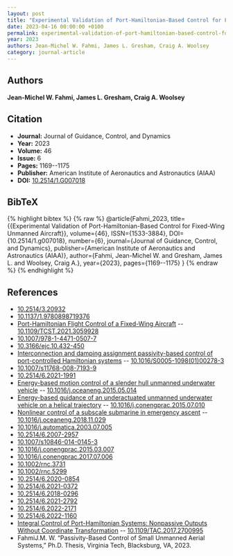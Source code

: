 ```yaml
---
layout: post
title: "Experimental Validation of Port-Hamiltonian-Based Control for Fixed-Wing Unmanned Aircraft"
date: 2023-04-16 00:00:00 +0100
permalink: experimental-validation-of-port-hamiltonian-based-control-for-fixed-wing-unmanned-aircraft
year: 2023
authors: Jean-Michel W. Fahmi, James L. Gresham, Craig A. Woolsey
category: journal-article
---
```

 
## Authors
**Jean-Michel W. Fahmi, James L. Gresham, Craig A. Woolsey**
 
## Citation
- **Journal:** Journal of Guidance, Control, and Dynamics
- **Year:** 2023
- **Volume:** 46
- **Issue:** 6
- **Pages:** 1169--1175
- **Publisher:** American Institute of Aeronautics and Astronautics (AIAA)
- **DOI:** [10.2514/1.G007018](https://doi.org/10.2514/1.G007018)
 
## BibTeX
{% highlight bibtex %}
{% raw %}
@article{Fahmi_2023,
  title={{Experimental Validation of Port-Hamiltonian-Based Control for Fixed-Wing Unmanned Aircraft}},
  volume={46},
  ISSN={1533-3884},
  DOI={10.2514/1.g007018},
  number={6},
  journal={Journal of Guidance, Control, and Dynamics},
  publisher={American Institute of Aeronautics and Astronautics (AIAA)},
  author={Fahmi, Jean-Michel W. and Gresham, James L. and Woolsey, Craig A.},
  year={2023},
  pages={1169--1175}
}
{% endraw %}
{% endhighlight %}
 
## References
- [10.2514/3.20932](https://doi.org/10.2514/3.20932)
- [10.1137/1.9780898719376](https://doi.org/10.1137/1.9780898719376)
- [Port-Hamiltonian Flight Control of a Fixed-Wing Aircraft](port-hamiltonian-flight-control-of-a-fixed-wing-aircraft) -- [10.1109/TCST.2021.3059928](https://doi.org/10.1109/TCST.2021.3059928)
- [10.1007/978-1-4471-0507-7](https://doi.org/10.1007/978-1-4471-0507-7)
- [10.3166/ejc.10.432-450](https://doi.org/10.3166/ejc.10.432-450)
- [Interconnection and damping assignment passivity-based control of port-controlled Hamiltonian systems](interconnection-and-damping-assignment-passivity-based-control-of-port-controlled-hamiltonian-systems) -- [10.1016/S0005-1098(01)00278-3](https://doi.org/10.1016/S0005-1098(01)00278-3)
- [10.1007/s11768-008-7193-9](https://doi.org/10.1007/s11768-008-7193-9)
- [10.2514/6.2021-1991](https://doi.org/10.2514/6.2021-1991)
- [Energy-based motion control of a slender hull unmanned underwater vehicle](energy-based-motion-control-of-a-slender-hull-unmanned-underwater-vehicle) -- [10.1016/j.oceaneng.2015.05.014](https://doi.org/10.1016/j.oceaneng.2015.05.014)
- [Energy-based guidance of an underactuated unmanned underwater vehicle on a helical trajectory](energy-based-guidance-of-an-underactuated-unmanned-underwater-vehicle-on-a-helical-trajectory) -- [10.1016/j.conengprac.2015.07.010](https://doi.org/10.1016/j.conengprac.2015.07.010)
- [Nonlinear control of a subscale submarine in emergency ascent](nonlinear-control-of-a-subscale-submarine-in-emergency-ascent) -- [10.1016/j.oceaneng.2018.11.029](https://doi.org/10.1016/j.oceaneng.2018.11.029)
- [10.1016/j.automatica.2003.07.005](https://doi.org/10.1016/j.automatica.2003.07.005)
- [10.2514/6.2007-2957](https://doi.org/10.2514/6.2007-2957)
- [10.1007/s10846-014-0145-3](https://doi.org/10.1007/s10846-014-0145-3)
- [10.1016/j.conengprac.2015.03.007](https://doi.org/10.1016/j.conengprac.2015.03.007)
- [10.1016/j.conengprac.2017.07.006](https://doi.org/10.1016/j.conengprac.2017.07.006)
- [10.1002/rnc.3731](https://doi.org/10.1002/rnc.3731)
- [10.1002/rnc.5299](https://doi.org/10.1002/rnc.5299)
- [10.2514/6.2020-0854](https://doi.org/10.2514/6.2020-0854)
- [10.2514/6.2021-0372](https://doi.org/10.2514/6.2021-0372)
- [10.2514/6.2018-0296](https://doi.org/10.2514/6.2018-0296)
- [10.2514/6.2021-2792](https://doi.org/10.2514/6.2021-2792)
- [10.2514/6.2022-2171](https://doi.org/10.2514/6.2022-2171)
- [10.2514/6.2022-1160](https://doi.org/10.2514/6.2022-1160)
- [Integral Control of Port-Hamiltonian Systems: Nonpassive Outputs Without Coordinate Transformation](integral-control-of-port-hamiltonian-systems-nonpassive-outputs-without-coordinate-transformation) -- [10.1109/TAC.2017.2700995](https://doi.org/10.1109/TAC.2017.2700995)
- FahmiJ.M. W. “Passivity-Based Control of Small Unmanned Aerial Systems,” Ph.D. Thesis, Virginia Tech, Blacksburg, VA, 2023.

